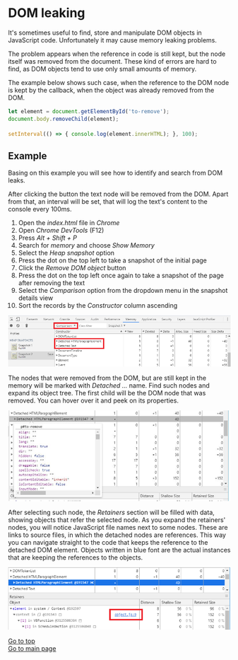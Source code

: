 # DOM leaking

It's sometimes useful to find, store and manipulate DOM objects in JavaScript code. Unfortunately it may cause memory leaking problems.

The problem appears when the reference in code is still kept, but the node itself was removed from the document. These kind of errors are hard to find, as DOM objects tend to use only small amounts of memory.

The example below shows such case, when the reference to the DOM node is kept by the callback, when the object was already removed from the DOM.

```javascript
let element = document.getElementById('to-remove');
document.body.removeChild(element);

setInterval(() => { console.log(element.innerHTML); }, 100);
```

## Example

Basing on this example you will see how to identify and search from DOM leaks.

After clicking the button the text node will be removed from the DOM. Apart from that, an interval will be set, that will log the text's content to the console every 100ms.

1. Open the *index.html* file in *Chrome*
2. Open *Chrome DevTools* (F12)
3. Press *Alt + Shift + P*
4. Search for *memory* and choose *Show Memory*
5. Select the *Heap snapshot* option
6. Press the dot on the top left to take a snapshot of the initial page
7. Click the *Remove DOM object* button
8. Press the dot on the top left once again to take a snapshot of the page after removing the text
9. Select the *Comparison* option from the dropdown menu in the snapshot details view
10. Sort the records by the *Constructor* column ascending

![The comparison view of snapshots showing the detached DOM elements](./.Docs/Comparison.png)

The nodes that were removed from the DOM, but are still kept in the memory will be marked with *Detached ...* name. Find such nodes and expand its object tree. The first child will be the DOM node that was removed. You can hover over it and peek on its properties.

![The properties of the detached DOM node](./.Docs/Properties.jpg)

 After selecting such node, the *Retainers* section will be filled with data, showing objects that refer the selected node. As you expand the retainers' nodes, you will notice JavaScript file names next to some nodes. These are links to source files, in which the detached nodes are references. This way you can navigate straight to the code that keeps the reference to the detached DOM element. Objects written in blue font are the actual instances that are keeping the references to the objects.

![The Retainers tree of the detached node](./.Docs/Details.png)

[Go to top](#dom-leaking)  
[Go to main page](../README.md)
